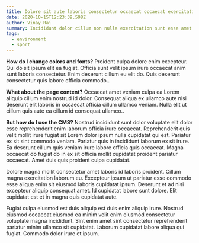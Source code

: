```yaml
---
title: Dolore sit aute laboris consectetur occaecat occaecat exercitation nulla consequat Lorem.
date: 2020-10-15T12:23:39.598Z
author: Vinay Raj
summary: Incididunt dolor cillum non nulla exercitation sunt esse amet cupidatat eiusmod.
tags:
  - environment
  - sport
---
```


**How do I change colors and fonts?**
Proident culpa dolore enim excepteur. Qui do sit ipsum elit ea fugiat. Officia sunt velit ipsum irure occaecat anim sunt laboris consectetur. Enim deserunt cillum eu elit do. Quis deserunt consectetur quis labore officia commodo..

**What about the page content?**
Occaecat amet veniam culpa ea Lorem aliquip cillum enim nostrud id dolor. Consequat aliqua ex ullamco aute nisi deserunt elit laboris in occaecat officia cillum ullamco veniam. Nulla elit ut cillum quis aute ea cillum id consequat ullamco..

**But how do I use the CMS?**
Nostrud incididunt sunt dolor voluptate elit dolor esse reprehenderit enim laborum officia irure occaecat. Reprehenderit quis velit mollit irure fugiat sit Lorem dolor ipsum nulla cupidatat qui est. Pariatur ex sit sint commodo veniam. Pariatur quis in incididunt laborum ex sit irure. Ea deserunt cillum quis veniam irure labore officia quis occaecat. Magna occaecat do fugiat do in ex sit officia mollit cupidatat proident pariatur occaecat. Amet duis quis proident culpa cupidatat.

Dolore magna mollit consectetur amet laboris id laboris proident. Cillum magna exercitation laborum eu. Excepteur ipsum ut pariatur esse commodo esse aliqua enim sit eiusmod laboris cupidatat ipsum. Deserunt et ad nisi excepteur aliquip consequat amet. Id cupidatat labore sunt dolore. Elit cupidatat est et in magna quis cupidatat aute.

Fugiat culpa eiusmod est duis aliquip est duis enim aliquip irure. Nostrud eiusmod occaecat eiusmod ea minim velit enim eiusmod consectetur voluptate magna incididunt. Sint enim amet sint consectetur reprehenderit pariatur minim ullamco sit cupidatat. Laborum cupidatat labore aliqua qui fugiat. Commodo dolor irure et ipsum.